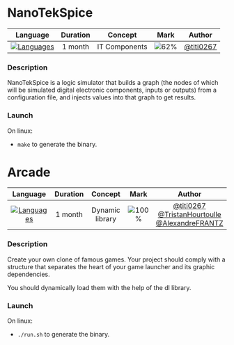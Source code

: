 # NanoTekSpice

|                                Language                                 | Duration |    Concept    |                Mark                 |                  Author                  |
| :---------------------------------------------------------------------: | :------: | :-----------: | :---------------------------------: | :--------------------------------------: |
| [![Languages](https://skillicons.dev/icons?i=cpp)](https://cpp.org/en/) | 1 month  | IT Components | ![62%](https://progress-bar.dev/62) | [@titi0267](https://github.com/titi0267) |

### Description

NanoTekSpice is a logic simulator that builds a graph (the nodes of which will be simulated digital electronic components, inputs or outputs) from a configuration file, and injects values into that graph to get results.

### Launch

On linux:

- `make` to generate the binary.

# Arcade

|                                Language                                 | Duration |     Concept     |                 Mark                  |                                                                                Author                                                                                |
| :---------------------------------------------------------------------: | :------: | :-------------: | :-----------------------------------: | :------------------------------------------------------------------------------------------------------------------------------------------------------------------: |
| [![Languages](https://skillicons.dev/icons?i=cpp)](https://cpp.org/en/) | 1 month  | Dynamic library | ![100%](https://progress-bar.dev/100) | [@titi0267](https://github.com/titi0267) <br> [@TristanHourtoulle](https://github.com/TristanHourtoulle) <br> [@AlexandreFRANTZ](https://github.com/AlexandreFRANTZ) |

### Description

Create your own clone of famous games. Your project should comply with a structure that separates the heart of your game launcher and its graphic dependencies.

You should dynamically load them with the help of the dl library.

### Launch

On linux:

- `./run.sh` to generate the binary.
